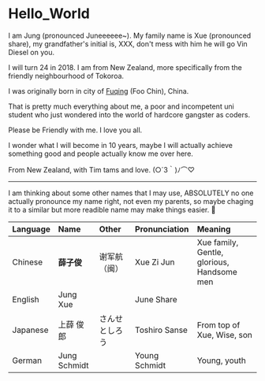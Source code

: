 # Hello_World

I am Jung (pronounced Juneeeeee~). My family name is Xue (pronounced share), my grandfather's initial is, XXX, don't mess with him he will go Vin Diesel on you.  

I will turn 24 in 2018. I am from New Zealand, more specifically from the friendly neighbourhood of Tokoroa.

I was originally born in city of [Fuqing](https://www.google.co.nz/maps/place/Fuqing,+Fuzhou,+Fujian,+China/@25.5773336,119.0941618,10z/data=!3m1!4b1!4m5!3m4!1s0x34402c8a55f16c8f:0x35dc031cc2851967!8m2!3d25.721143!4d119.384334) (Foo Chin), China.

That is pretty much everything about me, a poor and incompetent uni student who just wondered into the world of hardcore gangster as coders.

Please be Friendly with me. I love you all. 

I wonder what I will become in 10 years, maybe I will actually achieve something good and people actually know me over here. 


From New Zealand, with Tim tams and love. (○´3｀)ﾉ⌒♡

---

I am thinking about some other names that I may use, ABSOLUTELY no one actually pronounce my name right, not even my parents, so maybe chaging it to a similar but more readible name may make things easier. :thinking:

| Language  | Name        | Other         | Pronunciation  | Meaning                                   |
| :-------- |:------------| :-------------|:---------------|:------------------------------------------|
| Chinese   | **薛子俊**   |  谢军航（闽）  |Xue Zi Jun      |Xue family, Gentle, glorious, Handsome men |
| English   | Jung Xue    |               |June Share      |                                           |
| Japanese  | 上薛 俊郎    | さんせ としろう|Toshiro Sanse   |From top of Xue, Wise,  son                     |
| German    | Jung Schmidt|               |Young Schmidt   |Young, youth                               |

